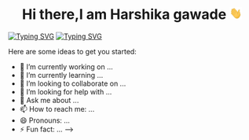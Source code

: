 <h1 align="center"> Hi there,I am Harshika gawade <img src="https://github.com/9102004Harshika/9102004Harshika/blob/main/hi.gif" width="25" height="25"></h1>
<a  href="https://git.io/typing-svg"><img src="https://readme-typing-svg.demolab.com?font=Fira+Code&pause=1000&color=80149C&width=435&lines=Front+End+Enthusiast.;Student+At+Thakur+Instituions.;Want+To+Learn+More+About+UI." alt="Typing SVG" /></a>
<a href="https://git.io/typing-svg"><img src="https://readme-typing-svg.demolab.com?font=Fira+Code&pause=1000&center=true&vCenter=true&width=435&lines=The+five+boxing+wizards+jump+quickly" alt="Typing SVG" /></a>

Here are some ideas to get you started:

- 🔭 I’m currently working on ...
- 🌱 I’m currently learning ...
- 👯 I’m looking to collaborate on ...
- 🤔 I’m looking for help with ...
- 💬 Ask me about ...
- 📫 How to reach me: ...
- 😄 Pronouns: ...
- ⚡ Fun fact: ...
-->
